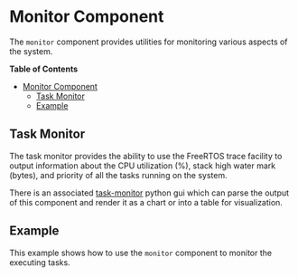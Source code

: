 # Monitor Component

The `monitor` component provides utilities for monitoring various aspects of the
system.

<!-- markdown-toc start - Don't edit this section. Run M-x markdown-toc-refresh-toc -->
**Table of Contents**

- [Monitor Component](#monitor-component)
  - [Task Monitor](#task-monitor)
  - [Example](#example)

<!-- markdown-toc end -->

## Task Monitor

The task monitor provides the ability to use the FreeRTOS trace facility to
output information about the CPU utilization (%), stack high water mark (bytes),
and priority of all the tasks running on the system.

There is an associated [task-monitor](https://github.com/esp-cpp/task-monitor)
python gui which can parse the output of this component and render it as a chart
or into a table for visualization.

## Example

This example shows how to use the `monitor` component to monitor the executing
tasks.
